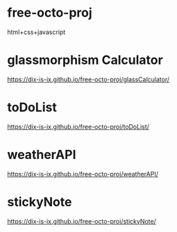 # free-octo-proj
html+css+javascript

# glassmorphism Calculator
https://dix-is-ix.github.io/free-octo-proj/glassCalculator/

# toDoList
https://dix-is-ix.github.io/free-octo-proj/toDoList/

# weatherAPI
https://dix-is-ix.github.io/free-octo-proj/weatherAPI/

# stickyNote
https://dix-is-ix.github.io/free-octo-proj/stickyNote/
